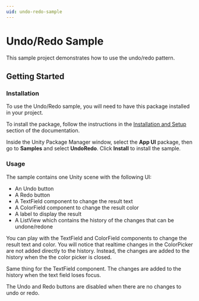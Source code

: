 ```yaml
---
uid: undo-redo-sample
---
```


# Undo/Redo Sample

This sample project demonstrates how to use the undo/redo pattern.

## Getting Started

### Installation

To use the Undo/Redo sample, you will need to have this package installed in your project.

To install the package, follow the instructions in the [Installation and Setup](xref:setup)
section of the documentation.

Inside the Unity Package Manager window, select the **App UI** package, then
go to **Samples** and select **UndoRedo**. Click **Install** to install the sample.

### Usage

The sample contains one Unity scene with the following UI:
- An Undo button
- A Redo button
- A TextField component to change the result text
- A ColorField component to change the result color
- A label to display the result
- A ListView which contains the history of the changes that can be undone/redone

You can play with the TextField and ColorField components to change the result text and color. You
will notice that realtime changes in the ColorPicker are not added directly to the history. Instead,
the changes are added to the history when the the color picker is closed.

Same thing for the TextField component. The changes are added to the history when the text field
loses focus.

The Undo and Redo buttons are disabled when there are no changes to undo or redo.
